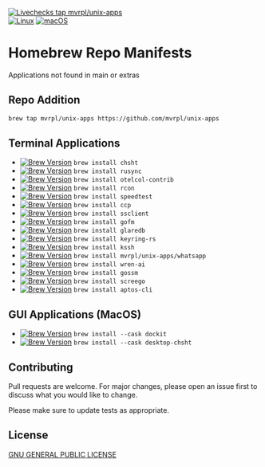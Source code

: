 [![Livechecks tap mvrpl/unix-apps](https://github.com/mvrpl/unix-apps/actions/workflows/brew_livechecks.yaml/badge.svg?branch=main)](https://github.com/mvrpl/unix-apps/actions/workflows/brew_livechecks.yaml)  
[![Linux](https://img.shields.io/badge/Linux-FCC624?style=flat&logo=linux&logoColor=black)](#)
[![macOS](https://img.shields.io/badge/Mac%20OS-000000?style=flat&logo=apple&logoColor=F0F0F0)](#)

# Homebrew Repo Manifests

Applications not found in main or extras

## Repo Addition

```bash
brew tap mvrpl/unix-apps https://github.com/mvrpl/unix-apps
```

## Terminal Applications

- [![Brew Version](https://img.shields.io/badge/dynamic/json?url=https%3A%2F%2Fraw.githubusercontent.com%2Fmvrpl%2Funix-apps%2Frefs%2Fheads%2Fmain%2Fversions.json&query=%24.chsht&style=flat&label=chsht&color=%23701516)](https://github.com/mvrpl/unix-apps/blob/main/Formula/chsht.rb) `brew install chsht`
- [![Brew Version](https://img.shields.io/badge/dynamic/json?url=https%3A%2F%2Fraw.githubusercontent.com%2Fmvrpl%2Funix-apps%2Frefs%2Fheads%2Fmain%2Fversions.json&query=%24.rusync&style=flat&label=rusync&color=%23701516)](https://github.com/mvrpl/unix-apps/blob/main/Formula/rusync.rb) `brew install rusync`
- [![Brew Version](https://img.shields.io/badge/dynamic/json?url=https%3A%2F%2Fraw.githubusercontent.com%2Fmvrpl%2Funix-apps%2Frefs%2Fheads%2Fmain%2Fversions.json&query=%24.otelcol-contrib&style=flat&label=otelcol-contrib&color=%23701516)](https://github.com/mvrpl/unix-apps/blob/main/Formula/otelcol-contrib.rb) `brew install otelcol-contrib`
- [![Brew Version](https://img.shields.io/badge/dynamic/json?url=https%3A%2F%2Fraw.githubusercontent.com%2Fmvrpl%2Funix-apps%2Frefs%2Fheads%2Fmain%2Fversions.json&query=%24.rcon&style=flat&label=rcon&color=%23701516)](https://github.com/mvrpl/unix-apps/blob/main/Formula/rcon.rb) `brew install rcon`
- [![Brew Version](https://img.shields.io/badge/dynamic/json?url=https%3A%2F%2Fraw.githubusercontent.com%2Fmvrpl%2Funix-apps%2Frefs%2Fheads%2Fmain%2Fversions.json&query=%24.speedtest&style=flat&label=speedtest&color=%23701516)](https://github.com/mvrpl/unix-apps/blob/main/Formula/speedtest.rb) `brew install speedtest`
- [![Brew Version](https://img.shields.io/badge/dynamic/json?url=https%3A%2F%2Fraw.githubusercontent.com%2Fmvrpl%2Funix-apps%2Frefs%2Fheads%2Fmain%2Fversions.json&query=%24.ccp&style=flat&label=ccp&color=%23701516)](https://github.com/mvrpl/unix-apps/blob/main/Formula/ccp.rb) `brew install ccp`
- [![Brew Version](https://img.shields.io/badge/dynamic/json?url=https%3A%2F%2Fraw.githubusercontent.com%2Fmvrpl%2Funix-apps%2Frefs%2Fheads%2Fmain%2Fversions.json&query=%24.ssclient&style=flat&label=ssclient&color=%23701516)](https://github.com/mvrpl/unix-apps/blob/main/Formula/ssclient.rb) `brew install ssclient`
- [![Brew Version](https://img.shields.io/badge/dynamic/json?url=https%3A%2F%2Fraw.githubusercontent.com%2Fmvrpl%2Funix-apps%2Frefs%2Fheads%2Fmain%2Fversions.json&query=%24.gofm&style=flat&label=gofm&color=%23701516)](https://github.com/mvrpl/unix-apps/blob/main/Formula/gofm.rb) `brew install gofm`
- [![Brew Version](https://img.shields.io/badge/dynamic/json?url=https%3A%2F%2Fraw.githubusercontent.com%2Fmvrpl%2Funix-apps%2Frefs%2Fheads%2Fmain%2Fversions.json&query=%24.glaredb&style=flat&label=glaredb&color=%23701516)](https://github.com/mvrpl/unix-apps/blob/main/Formula/glaredb.rb) `brew install glaredb`
- [![Brew Version](https://img.shields.io/badge/dynamic/json?url=https%3A%2F%2Fraw.githubusercontent.com%2Fmvrpl%2Funix-apps%2Frefs%2Fheads%2Fmain%2Fversions.json&query=%24.keyring-rs&style=flat&label=keyring-rs&color=%23701516)](https://github.com/mvrpl/unix-apps/blob/main/Formula/keyring-rs.rb) `brew install keyring-rs`
- [![Brew Version](https://img.shields.io/badge/dynamic/json?url=https%3A%2F%2Fraw.githubusercontent.com%2Fmvrpl%2Funix-apps%2Frefs%2Fheads%2Fmain%2Fversions.json&query=%24.kssh&style=flat&label=kssh&color=%23701516)](https://github.com/mvrpl/unix-apps/blob/main/Formula/kssh.rb) `brew install kssh`
- [![Brew Version](https://img.shields.io/badge/dynamic/json?url=https%3A%2F%2Fraw.githubusercontent.com%2Fmvrpl%2Funix-apps%2Frefs%2Fheads%2Fmain%2Fversions.json&query=%24.whatsapp&style=flat&label=whatsapp&color=%23701516)](https://github.com/mvrpl/unix-apps/blob/main/Formula/whatsapp.rb) `brew install mvrpl/unix-apps/whatsapp`
- [![Brew Version](https://img.shields.io/badge/dynamic/json?url=https%3A%2F%2Fraw.githubusercontent.com%2Fmvrpl%2Funix-apps%2Frefs%2Fheads%2Fmain%2Fversions.json&query=%24.wren-ai&style=flat&label=wren-ai&color=%23701516)](https://github.com/mvrpl/unix-apps/blob/main/Formula/wren-ai.rb) `brew install wren-ai`
- [![Brew Version](https://img.shields.io/badge/dynamic/json?url=https%3A%2F%2Fraw.githubusercontent.com%2Fmvrpl%2Funix-apps%2Frefs%2Fheads%2Fmain%2Fversions.json&query=%24.gossm&style=flat&label=gossm&color=%23701516)](https://github.com/mvrpl/unix-apps/blob/main/Formula/gossm.rb) `brew install gossm`
- [![Brew Version](https://img.shields.io/badge/dynamic/json?url=https%3A%2F%2Fraw.githubusercontent.com%2Fmvrpl%2Funix-apps%2Frefs%2Fheads%2Fmain%2Fversions.json&query=%24.screego&style=flat&label=screego&color=%23701516)](https://github.com/mvrpl/unix-apps/blob/main/Formula/screego.rb) `brew install screego`
- [![Brew Version](https://img.shields.io/badge/dynamic/json?url=https%3A%2F%2Fraw.githubusercontent.com%2Fmvrpl%2Funix-apps%2Frefs%2Fheads%2Fmain%2Fversions.json&query=%24.aptos-cli&style=flat&label=aptos-cli&color=%23701516)](https://github.com/mvrpl/unix-apps/blob/main/Formula/aptos-cli.rb) `brew install aptos-cli`

## GUI Applications (MacOS)

- [![Brew Version](https://img.shields.io/badge/dynamic/json?url=https%3A%2F%2Fraw.githubusercontent.com%2Fmvrpl%2Funix-apps%2Frefs%2Fheads%2Fmain%2Fversions.json&query=%24.dockit&style=flat&label=dockit&color=%23701516)](https://github.com/mvrpl/unix-apps/blob/main/Casks/dockit.rb) `brew install --cask dockit`
- [![Brew Version](https://img.shields.io/badge/dynamic/json?url=https%3A%2F%2Fraw.githubusercontent.com%2Fmvrpl%2Funix-apps%2Frefs%2Fheads%2Fmain%2Fversions.json&query=%24.desktop-chsht&style=flat&label=desktop-chsht&color=%23701516)](https://github.com/mvrpl/unix-apps/blob/main/Casks/desktop-chsht.rb) `brew install --cask desktop-chsht`

## Contributing

Pull requests are welcome. For major changes, please open an issue first
to discuss what you would like to change.

Please make sure to update tests as appropriate.

## License

[GNU GENERAL PUBLIC LICENSE](https://github.com/mvrpl/unix-apps/blob/main/Formula/LICENSE)
